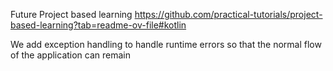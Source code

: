 Future Project based learning
https://github.com/practical-tutorials/project-based-learning?tab=readme-ov-file#kotlin

We add exception handling to handle runtime errors so that the normal flow of the application can remain